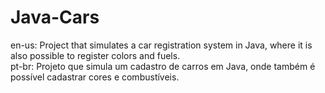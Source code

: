 # Java-Cars
en-us: Project that simulates a car registration system in Java, where it is also possible to register colors and fuels.\
pt-br: Projeto que simula um cadastro de carros em Java, onde também é possível cadastrar cores e combustíveis.
